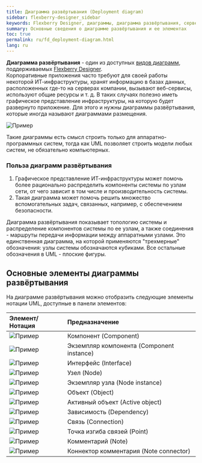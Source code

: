 ```yaml
---
title: Диаграмма развёртывания (Deployment diagram) 
sidebar: flexberry-designer_sidebar
keywords: Flexberry Designer, диаграммы, диаграмма развёртывания, сервер, инфраструктура
summary: Основные сведения о диаграмме развёртывания и ее элементах
toc: true
permalink: ru/fd_deployment-diagram.html
lang: ru
---
```


**Диаграмма развёртывания** - один из доступных [видов диаграмм](fd_editing-diagram.html), поддерживаемых [Flexberry Designer](fd_flexberry-designer.html).  
Корпоративные приложения часто требуют для своей работы некоторой ИТ-инфраструктуры, хранят информацию в базах данных, расположенных где-то на серверах компании, вызывают веб-сервисы, используют общие ресурсы и т. д. В таких случаях полезно иметь графическое представление инфраструктуры, на которую будет развернуто приложение. Для этого и нужны диаграммы развёртывания, которые иногда называют диаграммами размещения.

![Пример](/images/pages/products/flexberry-designer/diagram/deployment-diagram.png)

Такие диаграммы есть смысл строить только для аппаратно-программных систем, тогда как UML позволяет строить модели любых систем, не обязательно компьютерных.

### Польза диаграмм развёртывания

1. Графическое представление ИТ-инфраструктуры может помочь более рационально распределить компоненты системы по узлам сети, от чего зависит в том числе и производительность системы.
2. Такая диаграмма может помочь решить множество вспомогательных задач, связанных, например, с обеспечением безопасности.

Диаграмма развёртывания показывает топологию системы и распределение компонентов системы по ее узлам, а также соединения - маршруты передачи информации между аппаратными узлами. Это единственная диаграмма, на которой применяются "трехмерные" обозначения: узлы системы обозначаются кубиками. Все остальные обозначения в UML - плоские фигуры.

## Основные элементы диаграммы развёртывания

На диаграмме развёртывания можно отобразить следующие элементы нотации UML, доступные в панели элементов:

Элемент/Нотация | Предназначение
:--------------------------------|:----------------------------------------------------------
![Пример](/images/pages/products/flexberry-designer/diagram/component.jpg) | Компонент (Component)
![Пример](/images/pages/products/flexberry-designer/diagram/componentinstance.jpg) | Экземпляр компонента (Component instance)
![Пример](/images/pages/products/flexberry-designer/diagram/interface.jpg) | Интерфейс (Interface)
![Пример](/images/pages/products/flexberry-designer/diagram/node.jpg) | Узел (Node)
![Пример](/images/pages/products/flexberry-designer/diagram/nodeinstance.jpg) | Экземпляр узла (Node instance)
![Пример](/images/pages/products/flexberry-designer/diagram/instance.jpg) | Объект (Object)
![Пример](/images/pages/products/flexberry-designer/diagram/activeobject1.jpg)  | Активный объект (Active object)
![Пример](/images/pages/products/flexberry-designer/diagram/dependency1.jpg) | Зависимость (Dependency)
![Пример](/images/pages/products/flexberry-designer/diagram/connection.jpg) | Связь (Connection)
![Пример](/images/pages/products/flexberry-designer/diagram/corner.jpg) | Точка изгиба связей (Point)
![Пример](/images/pages/products/flexberry-designer/diagram/note.jpg) | Комментарий (Note)
![Пример](/images/pages/products/flexberry-designer/diagram/noteconn.jpg) | Коннектор комментария (Note connector)
